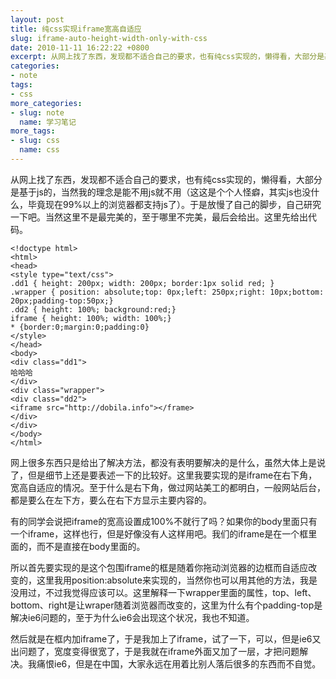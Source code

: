 ```yaml
---
layout: post
title: 纯css实现iframe宽高自适应
slug: iframe-auto-height-width-only-with-css
date: 2010-11-11 16:22:22 +0800
excerpt: 从网上找了东西，发现都不适合自己的要求，也有纯css实现的，懒得看，大部分是基于js的，当然我的理念是能不用js就不用（这这是个个人怪癖，其实js也没什么，毕竟现在99%以上的浏览器都支持js了）。于是放慢了自己的脚步，自己研究一下吧。当然这里不是最完美的，至于哪里不完美，最后会给出。这里先给出代码。
categories:
- note
tags:
- css
more_categories:
- slug: note
  name: 学习笔记
more_tags:
- slug: css
  name: css
---
```


从网上找了东西，发现都不适合自己的要求，也有纯css实现的，懒得看，大部分是基于js的，当然我的理念是能不用js就不用（这这是个个人怪癖，其实js也没什么，毕竟现在99%以上的浏览器都支持js了）。于是放慢了自己的脚步，自己研究一下吧。当然这里不是最完美的，至于哪里不完美，最后会给出。这里先给出代码。

	<!doctype html>
	<html>
	<head>
	<style type="text/css">
	.dd1 { height: 200px; width: 200px; border:1px solid red; }
	.wrapper { position: absolute;top: 0px;left: 250px;right: 10px;bottom: 20px;padding-top:50px;}
	.dd2 { height: 100%; background:red;}
	iframe { height: 100%; width: 100%;}
	* {border:0;margin:0;padding:0}
	</style>
	</head>
	<body>
	<div class="dd1">
	哈哈哈
	</div>
	<div class="wrapper">
	<div class="dd2">
	<iframe src="http://dobila.info"></frame>
	</div>
	</div>
	</body>
	</html>

网上很多东西只是给出了解决方法，都没有表明要解决的是什么，虽然大体上是说了，但是细节上还是要表述一下的比较好。这里我要实现的是iframe在右下角，宽高自适应的情况。至于什么是右下角，做过网站美工的都明白，一般网站后台，都是要么在左下方，要么在右下方显示主要内容的。

有的同学会说把iframe的宽高设置成100%不就行了吗？如果你的body里面只有一个iframe，这样也行，但是好像没有人这样用吧。我们的iframe是在一个框里面的，而不是直接在body里面的。

所以首先要实现的是这个包围iframe的框是随着你拖动浏览器的边框而自适应改变的，这里我用position:absolute来实现的，当然你也可以用其他的方法，我是没用过，不过我觉得应该可以。这里解释一下wrapper里面的属性，top、left、bottom、right是让wraper随着浏览器而改变的，这里为什么有个padding-top是解决ie6问题的，至于为什么ie6会出现这个状况，我也不知道。

然后就是在框内加iframe了，于是我加上了iframe，试了一下，可以，但是ie6又出问题了，宽度变得很宽了，于是我就在iframe外面又加了一层，才把问题解决。我痛恨ie6，但是在中国，大家永远在用着比别人落后很多的东西而不自觉。

